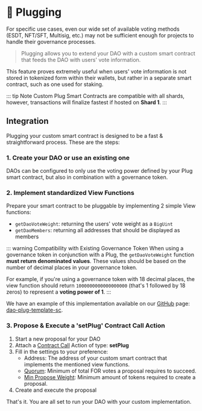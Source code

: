 # 🔌 Plugging

For specific use cases, even our wide set of available voting methods (ESDT, NFT/SFT, Multisig, etc.) may not be sufficient enough for projects to handle their governance processes.

> Plugging allows you to extend your DAO with a custom smart contract that feeds the DAO with users' vote information.

This feature proves extremely useful when users' vote information is not stored in tokenized form within their wallets, but rather in a separate smart contract, such as one used for staking.

::: tip Note
Custom Plug Smart Contracts are compatible with all shards, however, transactions will finalize fastest if hosted on **Shard 1**.
:::

## Integration

Plugging your custom smart contract is designed to be a fast & straightforward process. These are the steps:

### 1. Create your DAO or use an existing one

DAOs can be configured to only use the voting power defined by your Plug smart contract, but also in combination with a governance token.

### 2. Implement standardized View Functions

Prepare your smart contract to be pluggable by implementing 2 simple View functions:

- `getDaoVoteWeight`: returning the users' vote weight as a `BigUint`
- `getDaoMembers`: returning all addresses that should be displayed as members

::: warning Compatibility with Existing Governance Token
When using a governance token in conjunction with a Plug, the `getDaoVoteWeight` function **must return denominated values**. These values should be based on the number of decimal places in your governance token.

For example, if you're using a governance token with 18 decimal places, the view function should return `1000000000000000000` (that's 1 followed by 18 zeros) to represent a **voting power of 1**.
:::

We have an example of this implementation available on our [GitHub](https://github.com/PeerMeHQ) page: [dao-plug-template-sc](https://github.com/PeerMeHQ/dao-plug-template-sc/blob/main/src/lib.rs).

### 3. Propose & Execute a 'setPlug' Contract Call Action

1. Start a new proposal for your DAO
2. Attach a [Contract Call](./actions.md#call-contract) Action of type: **setPlug**
3. Fill in the settings to your preference:
   - Address: The address of your custom smart contract that implements the mentioned view functions.
   - [Quorum](./settings.md#minimum-attendance): Minimum of total FOR votes a proposal requires to succeed.
   - [Min Propose Weight](./settings.md#minimum-to-propose): Minimum amount of tokens required to create a proposal.
4. Create and execute the proposal

That's it. You are all set to run your DAO with your custom implementation.
